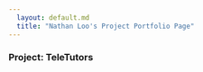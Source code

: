```yaml
---
  layout: default.md
  title: "Nathan Loo's Project Portfolio Page"
---
```


### Project: TeleTutors